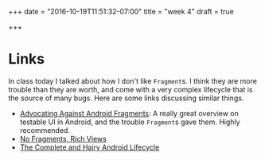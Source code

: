 +++
date = "2016-10-19T11:51:32-07:00"
title = "week 4"
draft = true

+++


# Links

In class today I talked about how I don't like `Fragment`s. I think they are
more trouble than they are worth, and come with a very complex lifecycle that
is the source of many bugs. Here are some links discussing similar things.

* [Advocating Against Android
    Fragments](https://medium.com/square-corner-blog/advocating-against-android-fragments-81fd0b462c97#.3j91byiex):
A really great overview on testable UI in Android, and the trouble `Fragment`s
gave them. Highly recommended.
* [No Fragments, Rich Views](http://www.briangriffey.com/blog/1)
* [The Complete and Hairy Android
    Lifecycle](https://github.com/xxv/android-lifecycle)
